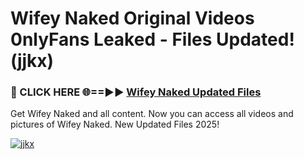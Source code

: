 # Wifey Naked Original Videos 0nlyFans Leaked - Files Updated! (jjkx)

<h3>🔴 CLICK HERE 🌐==►► <a href="https://tinyurl.com/up5wt9bj" rel="nofollow">Wifey Naked Updated Files</a></h3>

Get Wifey Naked and all content. Now you can access all videos and pictures of Wifey Naked. New Updated Files 2025!

[![jjkx](https://i.imgur.com/ABiUzMV.gif)](https://tinyurl.com/up5wt9bj)
